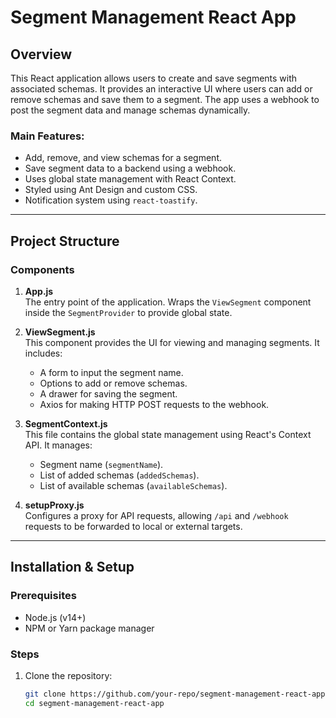 # Segment Management React App

## Overview
This React application allows users to create and save segments with associated schemas. It provides an interactive UI where users can add or remove schemas and save them to a segment. The app uses a webhook to post the segment data and manage schemas dynamically.

### Main Features:
- Add, remove, and view schemas for a segment.
- Save segment data to a backend using a webhook.
- Uses global state management with React Context.
- Styled using Ant Design and custom CSS.
- Notification system using `react-toastify`.

---

## Project Structure

### Components

1. **App.js**  
   The entry point of the application. Wraps the `ViewSegment` component inside the `SegmentProvider` to provide global state.

2. **ViewSegment.js**  
   This component provides the UI for viewing and managing segments. It includes:
   - A form to input the segment name.
   - Options to add or remove schemas.
   - A drawer for saving the segment.
   - Axios for making HTTP POST requests to the webhook.

3. **SegmentContext.js**  
   This file contains the global state management using React's Context API. It manages:
   - Segment name (`segmentName`).
   - List of added schemas (`addedSchemas`).
   - List of available schemas (`availableSchemas`).

4. **setupProxy.js**  
   Configures a proxy for API requests, allowing `/api` and `/webhook` requests to be forwarded to local or external targets.

---

## Installation & Setup

### Prerequisites
- Node.js (v14+)
- NPM or Yarn package manager

### Steps

1. Clone the repository:
   ```bash
   git clone https://github.com/your-repo/segment-management-react-app.git
   cd segment-management-react-app

